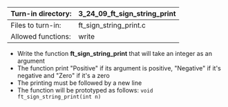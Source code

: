 Turn-in directory: | 3_24_09_ft_sign_string_print |
-------------|-------------|
Files to turn-in: | ft_sign_string_print.c |
Allowed functions: | write

* Write the function **ft_sign_string_print** that will take an integer as an argument
* The function print "Positive" if its argument is positive, "Negative" if it's negative and "Zero" if it's a zero
* The printing must be followed by a new line
* The function will be prototyped as follows:
  `void ft_sign_string_print(int n)`
